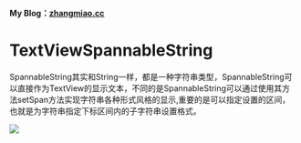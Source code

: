 #### My Blog：[zhangmiao.cc](https://zhangmiao.cc/posts/9e398b2.html)

# TextViewSpannableString
SpannableString其实和String一样，都是一种字符串类型，SpannableString可以直接作为TextView的显示文本，不同的是SpannableString可以通过使用其方法setSpan方法实现字符串各种形式风格的显示,重要的是可以指定设置的区间，也就是为字符串指定下标区间内的子字符串设置格式。

![](https://ws2.sinaimg.cn/large/006tNbRwly1fycgym99e1j30f00qogmi.jpg)
